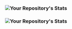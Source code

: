 ### ![Your Repository's Stats](https://github-readme-stats.vercel.app/api?username=SpearsDevin&show_icons=true) 
### ![Your Repository's Stats](https://github-readme-stats.vercel.app/api/top-langs/?username=Your_GitHub_Username&theme=blue-green)
